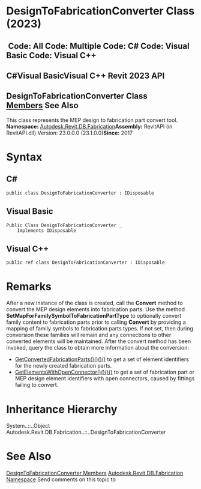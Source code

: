 # DesignToFabricationConverter Class (2023)

﻿
 Code: All Code: Multiple Code: C# Code: Visual Basic Code: Visual C++   
---  
C#Visual BasicVisual C++
Revit 2023 API  
---  
DesignToFabricationConverter Class  
[Members](597ea90b-5d3d-63db-15e5-0b8e81bec3b2.md "DesignToFabricationConverter Members") See Also  
---  
This class represents the MEP design to fabrication part convert tool. 
**Namespace:** [Autodesk.Revit.DB.Fabrication](49e74a25-7ea1-efa6-548a-a3c3d0655e43.md "Autodesk.Revit.DB.Fabrication Namespace")**Assembly:** RevitAPI (in RevitAPI.dll) Version: 23.0.0.0 (23.1.0.0)**Since:** 2017 
# Syntax
C#  
---  
```text
public class DesignToFabricationConverter : IDisposable
```
  
Visual Basic  
---  
```text
Public Class DesignToFabricationConverter _
	Implements IDisposable
```
  
Visual C++  
---  
```text
public ref class DesignToFabricationConverter : IDisposable
```
  
# Remarks
After a new instance of the class is created, call the **Convert** method to convert the MEP design elements into fabrication parts. Use the method **SetMapForFamilySymbolToFabricationPartType** to optionally convert family content to fabrication parts prior to calling **Convert** by providing a mapping of family symbols to fabrication parts types. If not set, then during conversion these families will remain and any connections to other converted elements will be maintained. After the convert method has been invoked, query the class to obtain more information about the conversion: 
  * [GetConvertedFabricationParts()()()()](3461800e-90b9-2961-313d-ceb5c6e48b69.md "GetConvertedFabricationParts Method") to get a set of element identifiers for the newly created fabrication parts.
  * [GetElementsWithOpenConnector()()()()](1b8323a9-dd24-c818-e74c-e29b346000d3.md "GetElementsWithOpenConnector Method") to get a set of fabrication part or MEP design element identifiers with open connectors, caused by fittings failing to convert.

# Inheritance Hierarchy
System..::..Object Autodesk.Revit.DB.Fabrication..::..DesignToFabricationConverter
# See Also
[DesignToFabricationConverter Members](597ea90b-5d3d-63db-15e5-0b8e81bec3b2.md "DesignToFabricationConverter Members")
[Autodesk.Revit.DB.Fabrication Namespace](49e74a25-7ea1-efa6-548a-a3c3d0655e43.md "Autodesk.Revit.DB.Fabrication Namespace")
Send comments on this topic to 